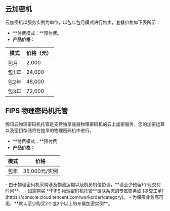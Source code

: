 
## 云加密机
云加密机以服务实例为单位，以包年包月模式进行售卖，套餐价格如下表所示：

- **付费模式：**预付费。
- **产品价格：**
<table>
<thead>
<tr>
<th>模式</th>
<th>价格（元）</th>
</tr>
</thead>
<tbody><tr>
<td>包月</td>
<td>2,000</td>
</tr>
<tr>
<td>包1年</td>
<td>24,000</td>
</tr>
<tr>
<td>包2年</td>
<td>48,000</td>
</tr>
<tr>
<td>包3年</td>
<td>72,000</td>
</tr>
</tbody></table>

## FIPS 物理密码机托管
腾讯云物理密码机托管是支持独享底层物理密码机的云上加密服务，您的加密运算以及密钥存储将在独享的物理密码机中进行。
- **付费模式：**预付费
- **产品价格：**
<table>
<thead>
<tr>
<th>模式</th>
<th>价格</th>
</tr>
</thead>
<tbody><tr>
<td>包年</td>
<td>35,000元/实例</td>
</tr>
</tbody></table>
<dx-alert infotype="notice" title="注意">
- 由于物理密码机采购涉及物流运输以及机房机位协调，**请至少预留1个月交付时间**。
- 如需购买 **FIPS 物理密码机托管**请联系您的专属商务或 [提交工单](https://console.cloud.tencent.com/workorder/category)。
- 为保障业务高可用，**默认至少购买2个或2个以上的专属加密实例**。
</dx-alert>

